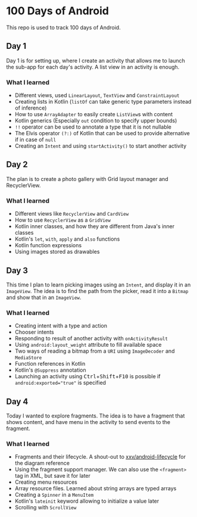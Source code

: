 # 100 Days of Android

This repo is used to track 100 days of Android.

## Day 1

Day 1 is for setting up, where I create an activity that allows me to launch the sub-app for each day's activity. A list view in an activity is enough.

### What I learned

- Different views, used `LinearLayout`, `TextView` and `ConstraintLayout`
- Creating lists in Kotlin (`listOf` can take generic type parameters instead of inference)
- How to use `ArrayAdapter` to easily create `ListView`s with content
- Kotlin generics (Especially `out` condition to specify upper bounds)
- `!!` operator can be used to annotate a type that it is not nullable
- The Elvis operator `(?:)` of Kotlin that can be used to provide alternative if in case of `null`
- Creating an `Intent` and using `startActivity()` to start another activity

## Day 2

The plan is to create a photo gallery with Grid layout manager and RecyclerView.

### What I learned

- Different views like `RecyclerView` and `CardView`
- How to use `RecyclerView` as a `GridView`
- Kotlin inner classes, and how they are different from Java's inner classes
- Kotlin's `let`, `with`, `apply` and `also` functions
- Kotlin function expressions
- Using images stored as drawables

## Day 3

This time I plan to learn picking images using an `Intent`, and display it in an `ImageView`. The idea is to find the path from the picker, read it into a `Bitmap` and show that in an `ImageView`.

### What I learned

- Creating intent with a type and action
- Chooser intents
- Responding to result of another activity with `onActivityResult`
- Using `android:layout_weight` attribute to fill available space
- Two ways of reading a bitmap from a `URI` using `ImageDecoder` and `MediaStore`
- Function references in Kotlin
- Kotlin's `@Suppress` annotation
- Launching an activity using <kbd>Ctrl</kbd>+<kbd>Shift</kbd>+<kbd>F10</kbd> is possible if `android:exported="true"` is specified

## Day 4

Today I wanted to explore fragments. The idea is to have a fragment that shows content, and have menu in the activity to send events to the fragment.

### What I learned

- Fragments and their lifecycle. A shout-out to [xxv/android-lifecycle](https://github.com/xxv/android-lifecycle) for the diagram reference
- Using the fragment support manager. We can also use the `<fragment>` tag in XML, but save it for later
- Creating menu resources
- Array resource files. Learned about string arrays are typed arrays
- Creating a `Spinner` in a `MenuItem`
- Kotlin's `lateinit` keyword allowing to initialize a value later
- Scrolling with `ScrollView`